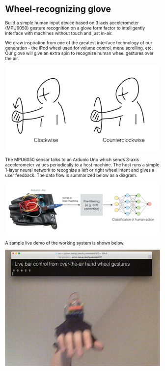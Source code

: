 # Wheel-recognizing glove

Build a simple human input device based on 3-axis accelerometer (MPU6050) gesture recognition on a glove form factor to intelligently interface with machines without touch and just in-air.

We draw inspiration from one of the greatest interface technology of our generation - the iPod wheel used for volume control, menu scrolling, etc. Our glove will give an extra spin to recognize human wheel gestures over the air.

<img src="ref/photo.png" alt="drawing" width="500"/>

The MPU6050 sensor talks to an Ardunio Uno which sends 3-axis accelerometer values periodically to a host machine. The host runs a simple 1-layer neural network to recognize a left or right wheel intent and gives a user feedback. The data flow is summarized below as a diagram.

<img src="ref/data.png" alt="drawing" width="500"/>

A sample live demo of the working system is shown below.

![](ref/output.gif)
